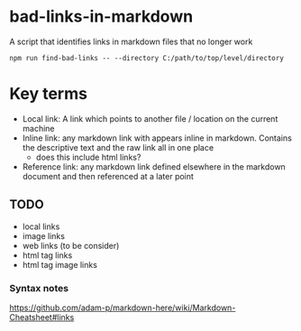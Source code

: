 # bad-links-in-markdown

A script that identifies links in markdown files that no longer work

`npm run find-bad-links -- --directory C:/path/to/top/level/directory`

# Key terms

- Local link: A link which points to another file / location on the current machine
- Inline link: any markdown link with appears inline in markdown. Contains the descriptive text and the raw link all in one place
  - does this include html links?
- Reference link: any markdown link defined elsewhere in the markdown document and then referenced at a later point

## TODO

- local links
- image links
- web links (to be consider)
- html tag links
- html tag image links

### Syntax notes

https://github.com/adam-p/markdown-here/wiki/Markdown-Cheatsheet#links
